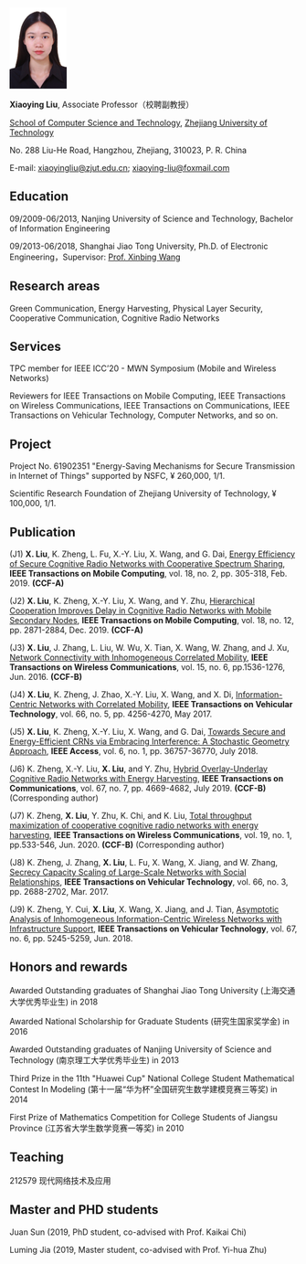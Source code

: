 <img src="2.jpg" width="100" height="142"/> 

**Xiaoying Liu**, Associate Professor（校聘副教授）

[School of Computer Science and Technology](http://www.software.zjut.edu.cn/), [Zhejiang University of Technology](http://www.zjut.edu.cn/) 

No. 288 Liu-He Road, Hangzhou, Zhejiang, 310023, P. R. China

E-mail: xiaoyingliu@zjut.edu.cn; xiaoying-liu@foxmail.com

## Education

09/2009-06/2013, Nanjing University of Science and Technology, Bachelor of Information Engineering

09/2013-06/2018, Shanghai Jiao Tong University, Ph.D. of Electronic Engineering，Supervisor: [Prof. Xinbing Wang](http://www.cs.sjtu.edu.cn/~wang-xb/)

## Research areas

Green Communication, Energy Harvesting, Physical Layer Security, Cooperative Communication, Cognitive Radio Networks

## Services

TPC member for IEEE ICC’20 - MWN Symposium (Mobile and Wireless Networks)

Reviewers for IEEE Transactions on Mobile Computing, IEEE Transactions on Wireless Communications, IEEE Transactions on Communications, IEEE Transactions on Vehicular Technology, Computer Networks, and so on.

## Project

Project No. 61902351 "Energy-Saving Mechanisms for Secure Transmission in Internet of Things" supported by NSFC, ¥ 260,000, 1/1.

Scientific Research Foundation of Zhejiang University of Technology, ¥ 100,000, 1/1.

## Publication

(J1) **X. Liu**, K. Zheng, L. Fu, X.-Y. Liu, X. Wang, and G. Dai, [Energy Efficiency of Secure Cognitive Radio Networks with Cooperative Spectrum Sharing](https://ieeexplore.ieee.org/document/8362946), **IEEE Transactions on Mobile Computing**, vol. 18, no. 2, pp. 305-318, Feb. 2019. **(CCF-A)**

(J2) **X. Liu**, K. Zheng, X.-Y. Liu, X. Wang, and Y. Zhu, [Hierarchical Cooperation Improves Delay in Cognitive Radio Networks with Mobile Secondary Nodes](https://ieeexplore.ieee.org/document/8570778), **IEEE Transactions on Mobile Computing**, vol. 18, no. 12, pp. 2871-2884, Dec. 2019. **(CCF-A)**

(J3) **X. Liu**, J. Zhang, L. Liu, W. Wu, X. Tian, X. Wang, W. Zhang, and J. Xu, [Network Connectivity with Inhomogeneous Correlated Mobility](https://ieeexplore.ieee.org/document/7426853), **IEEE Transactions on Wireless Communications**, vol. 15, no. 6, pp.1536-1276, Jun. 2016. **(CCF-B)**

(J4) **X. Liu**, K. Zheng, J. Zhao, X.-Y. Liu, X. Wang, and X. Di, [Information-Centric Networks with Correlated Mobility](https://ieeexplore.ieee.org/document/7551158), **IEEE Transactions on Vehicular Technology**, vol. 66, no. 5, pp. 4256-4270, May 2017.

(J5) **X. Liu**, K. Zheng, X.-Y. Liu, X. Wang, and G. Dai, [Towards Secure and Energy-Efficient CRNs via Embracing Interference: A Stochastic Geometry Approach](https://ieeexplore.ieee.org/document/8402212), **IEEE Access**, vol. 6, no. 1, pp. 36757-36770, July 2018.

(J6) K. Zheng, X.-Y. Liu, **X. Liu**, and Y. Zhu, [Hybrid Overlay-Underlay Cognitive Radio Networks with Energy Harvesting](https://ieeexplore.ieee.org/document/8695113), **IEEE Transactions on Communications**, vol. 67, no. 7, pp. 4669-4682, July 2019. **(CCF-B)** (Corresponding author)

(J7) K. Zheng, **X. Liu**, Y. Zhu, K. Chi, and K. Liu, [Total throughput maximization of cooperative cognitive radio networks with energy harvesting](https://ieeexplore.ieee.org/document/8874991), **IEEE Transactions on Wireless Communications**, vol. 19, no. 1, pp.533-546, Jun. 2020. **(CCF-B)** (Corresponding author)

(J8) K. Zheng, J. Zhang, **X. Liu**, L. Fu, X. Wang, X. Jiang, and W. Zhang, [Secrecy Capacity Scaling of Large-Scale Networks with Social Relationships](https://ieeexplore.ieee.org/document/7496960), **IEEE Transactions on Vehicular Technology**, vol. 66, no. 3, pp. 2688-2702, Mar. 2017.

(J9) K. Zheng, Y. Cui, **X. Liu**, X. Wang, X. Jiang, and J. Tian, [Asymptotic Analysis of Inhomogeneous Information-Centric Wireless Networks with Infrastructure Support](https://ieeexplore.ieee.org/document/8304646), **IEEE Transactions on Vehicular Technology**, vol. 67, no. 6, pp. 5245-5259, Jun. 2018.

## Honors and rewards

Awarded Outstanding graduates of Shanghai Jiao Tong University  (上海交通大学优秀毕业生) in 2018

Awarded National Scholarship for Graduate Students (研究生国家奖学金) in 2016

Awarded Outstanding graduates of Nanjing University of Science and Technology  (南京理工大学优秀毕业生) in 2013

Third Prize in the 11th "Huawei Cup" National College Student Mathematical Contest In Modeling (第十一届“华为杯”全国研究生数学建模竞赛三等奖) in 2014

First Prize of Mathematics Competition for College Students of Jiangsu Province (江苏省大学生数学竞赛一等奖) in 2010

## Teaching

212579 现代网络技术及应用

## Master and PHD students

Juan Sun (2019, PhD student, co-advised with Prof. Kaikai Chi)

Luming Jia (2019, Master student, co-advised with Prof. Yi-hua Zhu)
